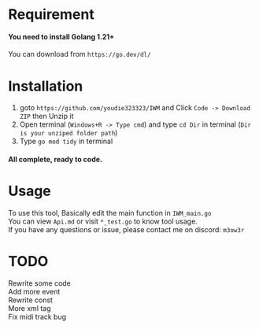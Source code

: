 # Requirement
#### You need to install Golang 1.21+  
You can download from `https://go.dev/dl/`
# Installation
1. goto `https://github.com/youdie323323/IWM` and Click `Code -> Download ZIP` then Unzip it
2. Open terminal (`Windows+R -> Type cmd`) and type `cd Dir` in terminal (`Dir is your unziped folder path`)
3. Type `go mod tidy` in terminal
#### All complete, ready to code.

# Usage
To use this tool, Basically edit the main function in `IWM_main.go`  
You can view `Api.md` or visit `*_test.go` to know tool usage.  
If you have any questions or issue, please contact me on discord: `m3ow3r`

# TODO
Rewrite some code  
Add more event  
Rewrite const  
More xml tag  
Fix midi track bug

